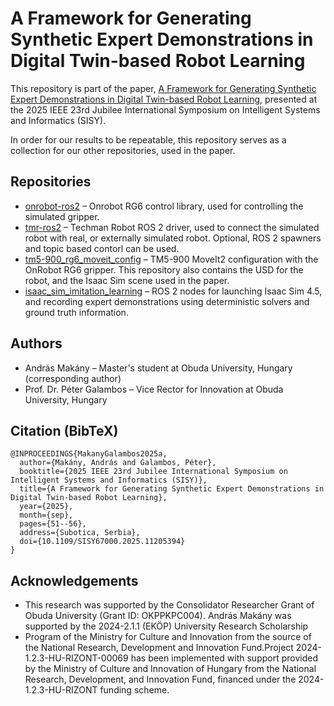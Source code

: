 # A Framework for Generating Synthetic Expert Demonstrations in Digital Twin-based Robot Learning

This repository is part of the paper, [A Framework for Generating Synthetic Expert Demonstrations in Digital Twin-based Robot Learning](https://ieeexplore.ieee.org/document/11205394), presented at the 2025 IEEE 23rd Jubilee International Symposium on Intelligent Systems and Informatics (SISY).

In order for our results to be repeatable, this repository serves as a collection for our other repositories, used in the paper.



## Repositories
-  [onrobot-ros2](https://github.com/ABC-iRobotics/onrobot-ros2/tree/c6e390313e831a2e54a0ad5894b2911cc360a16a) – Onrobot RG6  control library, used for controlling the simulated gripper.
-  [tmr-ros2](https://github.com/TechmanRobotInc/tmr_ros2/tree/humble) – Techman Robot ROS 2 driver, used to connect the simulated robot with real, or externally simulated robot. Optional, ROS 2 spawners and topic based contorl can be used.
-  [tm5-900_rg6_moveit_config](https://github.com/ABC-iRobotics/tm5-900_rg6_moveit_config/tree/6b10b7d3bc07619211080f630722994fbe4d15f4) – TM5-900 MoveIt2 configuration with the OnRobot RG6 gripper. This repository also contains the USD for the robot, and the Isaac Sim scene used in the paper.
-  [isaac_sim_imitation_learning](https://github.com/ABC-iRobotics/isaac_sim_imitation_learning/tree/b558d358aac7cc02d7ec4eacd926c06e5c46682d) – ROS 2 nodes for launching Isaac Sim 4.5, and recording expert demonstrations using deterministic solvers and ground truth information.

## Authors
- András Makány – Master's student at Obuda University, Hungary (corresponding author)
- Prof. Dr. Péter Galambos – Vice Rector for Innovation at Obuda University, Hungary

## Citation (BibTeX)
```
@INPROCEEDINGS{MakanyGalambos2025a,
  author={Makány, András and Galambos, Péter},
  booktitle={2025 IEEE 23rd Jubilee International Symposium on Intelligent Systems and Informatics (SISY)}, 
  title={A Framework for Generating Synthetic Expert Demonstrations in Digital Twin-based Robot Learning}, 
  year={2025},
  month={sep},
  pages={51--56},
  address={Subotica, Serbia},
  doi={10.1109/SISY67000.2025.11205394}
}
```

## Acknowledgements
- This research was supported by the Consolidator Researcher Grant of Obuda University (Grant ID: OKPPKPC004). András Makány was supported by the 2024-2.1.1 (EKÖP) University Research Scholarship
- Program of the Ministry for Culture and Innovation from the source of the National Research, Development and Innovation Fund.Project 2024-1.2.3-HU-RIZONT-00069 has been implemented with support provided by the Ministry of Culture and Innovation of Hungary from the National Research, Development, and Innovation Fund, financed under the 2024-1.2.3-HU-RIZONT funding scheme.